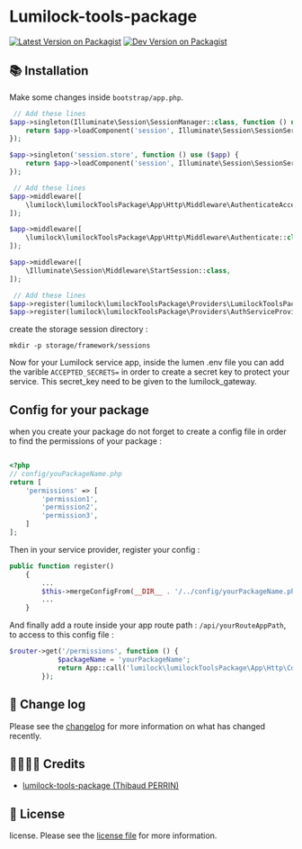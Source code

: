 # Lumilock-tools-package

[![Latest Version on Packagist][ico-version]][link-packagist]
[![Dev Version on Packagist][ico-version-dev]][link-packagist]

## 📚 Installation

Make some changes inside `bootstrap/app.php`.

```php
 // Add these lines
$app->singleton(Illuminate\Session\SessionManager::class, function () use ($app) {
    return $app->loadComponent('session', Illuminate\Session\SessionServiceProvider::class, 'session');
});

$app->singleton('session.store', function () use ($app) {
    return $app->loadComponent('session', Illuminate\Session\SessionServiceProvider::class, 'session.store');
});
```
```php
 // Add these lines
$app->middleware([
    \lumilock\lumilockToolsPackage\App\Http\Middleware\AuthenticateAccessMiddleware::class
]);

$app->middleware([
    \lumilock\lumilockToolsPackage\App\Http\Middleware\Authenticate::class
]);

$app->middleware([
    \Illuminate\Session\Middleware\StartSession::class,
]);
```
```php
 // Add these lines
$app->register(lumilock\lumilockToolsPackage\Providers\LumilockToolsPackageServiceProvider::class);
$app->register(lumilock\lumilockToolsPackage\Providers\AuthServiceProvider::class);
```

create the storage session directory : 
```shell
mkdir -p storage/framework/sessions
```

Now for your Lumilock service app, inside the lumen .env file you can add the varible `ACCEPTED_SECRETS=` in order to create a secret key to protect your service. This secret_key need to be given to the lumilock_gateway.

## Config for your package

when you create your package do not forget to create a config file in order to find the permissions of your package :
```php

<?php
// config/youPackageName.php
return [
    'permissions' => [
        'permission1',
        'permission2',
        'permission3',
    ]
];
```
Then in your service provider, register your config :
```php
public function register()
    {
        ...
        $this->mergeConfigFrom(__DIR__ . '/../config/yourPackageName.php', 'yourPackageName');
        ...
    }
```
And finally add a route  inside your app route path : `/api/yourRouteAppPath`, to access to this config file :
```php
$router->get('/permissions', function () {
            $packageName = 'yourPackageName';
            return App::call('lumilock\lumilockToolsPackage\App\Http\Controllers\PermissionsController@getPermissions', ['package' => $packageName]);
        });
```

## 📰 Change log

Please see the [changelog](changelog.md) for more information on what has changed recently.


## 👨‍👩‍👧‍👦 Credits

- [lumilock-tools-package (Thibaud PERRIN)][link-author]


## 📝 License

license. Please see the [license file](license.md) for more information.

[ico-version]: https://img.shields.io/packagist/v/perrinthibaud/laravlock.svg
[ico-version-dev]: https://img.shields.io/packagist/vpre/perrinthibaud/laravlock.svg

[link-packagist]: https://packagist.org/packages/perrinthibaud/laravlock
[link-author]: https://github.com/lumilock
[link-contributors]: ../../contributors]
